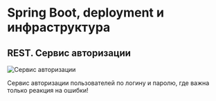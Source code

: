 # Spring Boot, deployment и инфраструктура
## REST. Сервис авторизации

![Сервис авторизации](https://mojoauth.com/blog/rest-api-authentication/rest-api-authentication.png "Сервис авторизации")

Сервис авторизации пользователей по логину и паролю, где важна только реакция на ошибки!